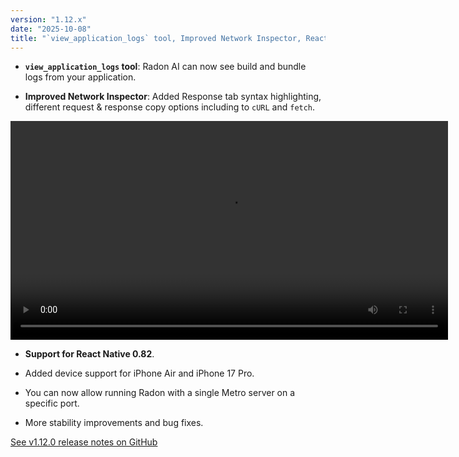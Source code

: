 ```yaml
---
version: "1.12.x"
date: "2025-10-08"
title: "`view_application_logs` tool, Improved Network Inspector, React Native 0.82"
---
```


- **`view_application_logs` tool**: Radon AI can now see build and bundle logs from your application.

- **Improved Network Inspector**: Added Response tab syntax highlighting, different request & response copy options including to `cURL` and `fetch`.

<video autoPlay loop width="700" controls className="shadow-image changelog-item">
  <source src="/video/ide_improved_network.mp4" type="video/mp4" />
</video>

- **Support for React Native 0.82**.

- Added device support for iPhone Air and iPhone 17 Pro.

- You can now allow running Radon with a single Metro server on a specific port.

- More stability improvements and bug fixes.

<a href="https://github.com/software-mansion/radon-ide/releases/tag/v1.12.0" target="_blank">See v1.12.0 release notes on GitHub</a>
